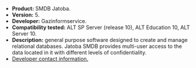 * **Product:** SMDB Jatoba.
* **Version:** 5.
* **Developer:** Gazinformservice.
* **Compatibility tested:** ALT SP Server (release 10), ALT Education 10, ALT Server 10.
* **Description:**
general purpose software designed to create and manage relational databases. Jatoba SMDB provides multi-user access to the data located in it with different levels of confidentiality.
* [Developer contact information.](https://www.gaz-is.ru/)


